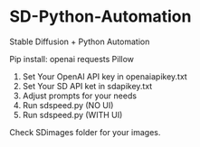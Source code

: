 # SD-Python-Automation
Stable Diffusion + Python Automation

Pip install:
openai
requests
Pillow

1. Set Your OpenAI API key in openaiapikey.txt
2. Set Your SD API ket in sdapikey.txt
3. Adjust prompts for your needs
4. Run sdspeed.py (NO UI)
5. Run sdspeed.py (WITH UI)

Check SDimages folder for your images.
